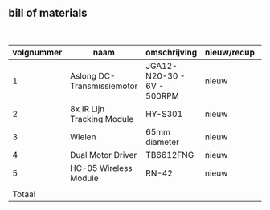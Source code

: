 ## bill of materials
<br />

|volgnummer|naam|omschrijving|nieuw/recup|kostprijs/stuk|aantal|subtotaal|
|----------|----|------------|-----------|---------|------|---------|
| 1 | Aslong DC-Transmissiemotor | JGA12-N20-30 - 6V - 500RPM | nieuw | €4,50   | 2 | €9,00   |
| 2 | 8x IR Lijn Tracking Module | HY-S301                    | nieuw | €3,50   | 1 | €3,50   |
| 3 | Wielen                     | 65mm diameter              | nieuw | €1,0075 | 2 | €2,015  |
| 4 | Dual Motor Driver          | TB6612FNG                  | nieuw | €1,338  | 1 | €1,338  |
| 5 | HC-05 Wireless Module      | RN-42                      | nieuw | €3,80   | 1 | €3,80   |
||||||||
|Totaal||||||€19,653|
